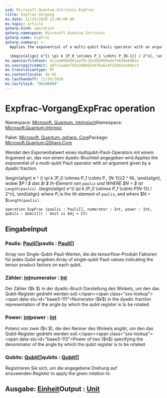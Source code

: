 ```yaml
---
uid: Microsoft.Quantum.Intrinsic.ExpFrac
title: Expfrac-Vorgang
ms.date: 11/25/2020 12:00:00 AM
ms.topic: article
qsharp.kind: operation
qsharp.namespace: Microsoft.Quantum.Intrinsic
qsharp.name: ExpFrac
qsharp.summary: >-
  Applies the exponential of a multi-qubit Pauli operator with an argument given by a dyadic fraction.

  \begin{align} e^{i \pi k [P_0 \otimes P_1 \cdots P_{N-1}] / 2^n}, \end{align} where $P_i$ is the $i$th element of `paulis`, and where $N = $`Length(paulis)`.
ms.openlocfilehash: 8ccea068dd61aaf8c1ba384969adef5644e8401e
ms.sourcegitcommit: a87c1aa8e7453360025e47ba614f25b02ea84ec3
ms.translationtype: MT
ms.contentlocale: de-DE
ms.lasthandoff: 11/26/2020
ms.locfileid: "96198994"
---
```

# <a name="expfrac-operation"></a><span data-ttu-id="baae3-102">Expfrac-Vorgang</span><span class="sxs-lookup"><span data-stu-id="baae3-102">ExpFrac operation</span></span>

<span data-ttu-id="baae3-103">Namespace: [Microsoft. Quantum. intrinsisch](xref:Microsoft.Quantum.Intrinsic)</span><span class="sxs-lookup"><span data-stu-id="baae3-103">Namespace: [Microsoft.Quantum.Intrinsic](xref:Microsoft.Quantum.Intrinsic)</span></span>

<span data-ttu-id="baae3-104">Paket: [Microsoft. Quantum. qsharp. Core](https://nuget.org/packages/Microsoft.Quantum.QSharp.Core)</span><span class="sxs-lookup"><span data-stu-id="baae3-104">Package: [Microsoft.Quantum.QSharp.Core](https://nuget.org/packages/Microsoft.Quantum.QSharp.Core)</span></span>


<span data-ttu-id="baae3-105">Wendet den Exponentialwert eines multiqubit-Pauli-Operators mit einem Argument an, das von einem dyadic-Bruchteil angegeben wird.</span><span class="sxs-lookup"><span data-stu-id="baae3-105">Applies the exponential of a multi-qubit Pauli operator with an argument given by a dyadic fraction.</span></span>

<span data-ttu-id="baae3-106">\begin{align} e ^ {i \pi k [P_0 \otimes P_1 \cdots P_ {N-1}]/2 ^ N}, \end{align}, wobei $P _I $ das $i $ th-Element von `paulis` und WHERE $N = $ ist `Length(paulis)` .</span><span class="sxs-lookup"><span data-stu-id="baae3-106">\begin{align} e^{i \pi k [P_0 \otimes P_1 \cdots P_{N-1}] / 2^n}, \end{align} where $P_i$ is the $i$th element of `paulis`, and where $N = $`Length(paulis)`.</span></span>

```qsharp
operation ExpFrac (paulis : Pauli[], numerator : Int, power : Int, qubits : Qubit[]) : Unit is Adj + Ctl
```


## <a name="input"></a><span data-ttu-id="baae3-107">Eingabe</span><span class="sxs-lookup"><span data-stu-id="baae3-107">Input</span></span>

### <a name="paulis--pauli"></a><span data-ttu-id="baae3-108">Paulis: [Pauli](xref:microsoft.quantum.lang-ref.pauli)[]</span><span class="sxs-lookup"><span data-stu-id="baae3-108">paulis : [Pauli](xref:microsoft.quantum.lang-ref.pauli)[]</span></span>

<span data-ttu-id="baae3-109">Array von Single-Qubit-Pauli-Werten, die die tensorflow-Produkt Faktoren für jedes Qubit angeben.</span><span class="sxs-lookup"><span data-stu-id="baae3-109">Array of single-qubit Pauli values indicating the tensor product factors on each qubit.</span></span>


### <a name="numerator--int"></a><span data-ttu-id="baae3-110">Zähler: [int](xref:microsoft.quantum.lang-ref.int)</span><span class="sxs-lookup"><span data-stu-id="baae3-110">numerator : [Int](xref:microsoft.quantum.lang-ref.int)</span></span>

<span data-ttu-id="baae3-111">Der Zähler ($k $) in der dyadic-Bruch Darstellung des Winkels, um den das Qubit-Register gedreht werden soll.</span><span class="sxs-lookup"><span data-stu-id="baae3-111">Numerator ($k$) in the dyadic fraction representation of the angle by which the qubit register is to be rotated.</span></span>


### <a name="power--int"></a><span data-ttu-id="baae3-112">Power: [int](xref:microsoft.quantum.lang-ref.int)</span><span class="sxs-lookup"><span data-stu-id="baae3-112">power : [Int](xref:microsoft.quantum.lang-ref.int)</span></span>

<span data-ttu-id="baae3-113">Potenz von zwei ($n $), die den Nenner des Winkels angibt, um den das Qubit-Register gedreht werden soll.</span><span class="sxs-lookup"><span data-stu-id="baae3-113">Power of two ($n$) specifying the denominator of the angle by which the qubit register is to be rotated.</span></span>


### <a name="qubits--qubit"></a><span data-ttu-id="baae3-114">Qubits: [Qubit](xref:microsoft.quantum.lang-ref.qubit)[]</span><span class="sxs-lookup"><span data-stu-id="baae3-114">qubits : [Qubit](xref:microsoft.quantum.lang-ref.qubit)[]</span></span>

<span data-ttu-id="baae3-115">Registrieren Sie sich, um die angegebene Drehung auf anzuwenden.</span><span class="sxs-lookup"><span data-stu-id="baae3-115">Register to apply the given rotation to.</span></span>



## <a name="output--unit"></a><span data-ttu-id="baae3-116">Ausgabe: [Einheit](xref:microsoft.quantum.lang-ref.unit)</span><span class="sxs-lookup"><span data-stu-id="baae3-116">Output : [Unit](xref:microsoft.quantum.lang-ref.unit)</span></span>


